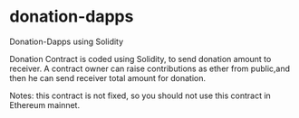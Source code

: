 # donation-dapps
Donation-Dapps using Solidity

Donation Contract is coded using Solidity, to send donation amount to receiver.
A contract owner can raise contributions as ether from public,and then he can send receiver total amount for donation.

Notes: this contract is not fixed, so you should not use this contract in Ethereum mainnet.
